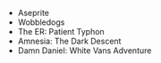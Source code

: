 - Aseprite
- Wobbledogs
- The ER: Patient Typhon
- Amnesia: The Dark Descent
- Damn Daniel: White Vans Adventure